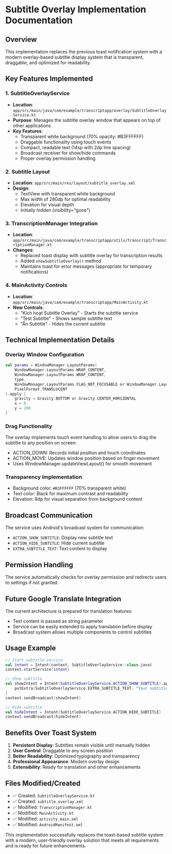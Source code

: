 # Subtitle Overlay Implementation Documentation

## Overview
This implementation replaces the previous toast notification system with a modern overlay-based subtitle display system that is transparent, draggable, and optimized for readability.

## Key Features Implemented

### 1. SubtitleOverlayService
- **Location**: `app/src/main/java/com/example/transcriptapp/overlay/SubtitleOverlayService.kt`
- **Purpose**: Manages the subtitle overlay window that appears on top of other applications
- **Key Features**:
  - Transparent white background (70% opacity: #B3FFFFFF)
  - Draggable functionality using touch events
  - Compact, readable text (14sp with 2dp line spacing)
  - Broadcast receiver for show/hide commands
  - Proper overlay permission handling

### 2. Subtitle Layout
- **Location**: `app/src/main/res/layout/subtitle_overlay.xml`
- **Design**:
  - TextView with transparent white background
  - Max width of 280dp for optimal readability
  - Elevation for visual depth
  - Initially hidden (visibility="gone")

### 3. TranscriptionManager Integration
- **Location**: `app/src/main/java/com/example/transcriptapp/utils/transcript/TranscriptionManager.kt`
- **Changes**:
  - Replaced toast display with subtitle overlay for transcription results
  - Added `showSubtitleOverlay()` method
  - Maintains toast for error messages (appropriate for temporary notifications)

### 4. MainActivity Controls
- **Location**: `app/src/main/java/com/example/transcriptapp/MainActivity.kt`
- **New Controls**:
  - "Kích hoạt Subtitle Overlay" - Starts the subtitle service
  - "Test Subtitle" - Shows sample subtitle text
  - "Ẩn Subtitle" - Hides the current subtitle

## Technical Implementation Details

### Overlay Window Configuration
```kotlin
val params = WindowManager.LayoutParams(
    WindowManager.LayoutParams.WRAP_CONTENT,
    WindowManager.LayoutParams.WRAP_CONTENT,
    type,
    WindowManager.LayoutParams.FLAG_NOT_FOCUSABLE or WindowManager.LayoutParams.FLAG_LAYOUT_IN_SCREEN,
    PixelFormat.TRANSLUCENT
).apply {
    gravity = Gravity.BOTTOM or Gravity.CENTER_HORIZONTAL
    x = 0
    y = 200
}
```

### Drag Functionality
The overlay implements touch event handling to allow users to drag the subtitle to any position on screen:
- ACTION_DOWN: Records initial position and touch coordinates
- ACTION_MOVE: Updates window position based on finger movement
- Uses WindowManager.updateViewLayout() for smooth movement

### Transparency Implementation
- Background color: `#B3FFFFFF` (70% transparent white)
- Text color: Black for maximum contrast and readability
- Elevation: 8dp for visual separation from background content

## Broadcast Communication
The service uses Android's broadcast system for communication:
- `ACTION_SHOW_SUBTITLE`: Display new subtitle text
- `ACTION_HIDE_SUBTITLE`: Hide current subtitle
- `EXTRA_SUBTITLE_TEXT`: Text content to display

## Permission Handling
The service automatically checks for overlay permission and redirects users to settings if not granted.

## Future Google Translate Integration
The current architecture is prepared for translation features:
- Text content is passed as string parameter
- Service can be easily extended to apply translation before display
- Broadcast system allows multiple components to control subtitles

## Usage Example
```kotlin
// Start subtitle service
val intent = Intent(context, SubtitleOverlayService::class.java)
context.startService(intent)

// Show subtitle
val showIntent = Intent(SubtitleOverlayService.ACTION_SHOW_SUBTITLE).apply {
    putExtra(SubtitleOverlayService.EXTRA_SUBTITLE_TEXT, "Your subtitle text here")
}
context.sendBroadcast(showIntent)

// Hide subtitle
val hideIntent = Intent(SubtitleOverlayService.ACTION_HIDE_SUBTITLE)
context.sendBroadcast(hideIntent)
```

## Benefits Over Toast System
1. **Persistent Display**: Subtitles remain visible until manually hidden
2. **User Control**: Draggable to any screen position
3. **Better Readability**: Optimized typography and transparency
4. **Professional Appearance**: Modern overlay design
5. **Extensibility**: Ready for translation and other enhancements

## Files Modified/Created
- ✅ Created: `SubtitleOverlayService.kt`
- ✅ Created: `subtitle_overlay.xml`
- ✅ Modified: `TranscriptionManager.kt`
- ✅ Modified: `MainActivity.kt`
- ✅ Modified: `activity_main.xml`
- ✅ Modified: `AndroidManifest.xml`

This implementation successfully replaces the toast-based subtitle system with a modern, user-friendly overlay solution that meets all requirements and is ready for future enhancements.
